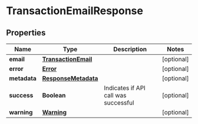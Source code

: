 
# TransactionEmailResponse

## Properties
Name | Type | Description | Notes
------------ | ------------- | ------------- | -------------
**email** | [**TransactionEmail**](TransactionEmail.md) |  |  [optional]
**error** | [**Error**](Error.md) |  |  [optional]
**metadata** | [**ResponseMetadata**](ResponseMetadata.md) |  |  [optional]
**success** | **Boolean** | Indicates if API call was successful |  [optional]
**warning** | [**Warning**](Warning.md) |  |  [optional]



